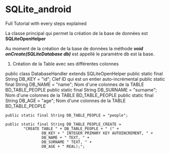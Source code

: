 # SQLite_android
Full Tutorial with every steps explained

La classe principal qui permet la création de la base de données est **SQLiteOpenHelper**

Au moment de la création de la base de données la méthode _**void onCreate(SQLiteDatabase db)**_ est appellé le paramètre db est la base.

1. Création de la Table avec ses différentes colonnes 


public class DatabaseHandler extends SQLiteOpenHelper 
    public static final String DB_KEY = "id";               Clef ID qui est un entier auto-incrémental
    public static final String DB_NAME = "name";            Nom d'une colonnes de la TABLE BD_TABLE_PEOPLE
    public static final String DB_SURNAME = "surname";      Nom d'une colonnes de la TABLE BD_TABLE_PEOPLE
    public static final String DB_AGE = "age";              Nom d'une colonnes de la TABLE BD_TABLE_PEOPLE

    public static final String DB_TABLE_PEOPLE = "people";

    public static final String DB_TABLE_PEOPLE_CREATE =
            "CREATE TABLE " + DB_TABLE_PEOPLE + " (" +
                    DB_KEY + " INTEGER PRIMARY KEY AUTOINCREMENT, " +
                    DB_NAME + " TEXT, " +
                    DB_SURNAME " TEXT, " +
                    DB_AGE + " REAL);";
